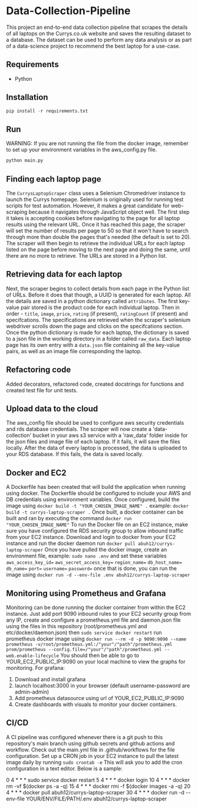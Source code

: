 # Data-Collection-Pipeline

This project an end-to-end data collection pipeline that scrapes the details of all laptops on the Currys.co.uk website and saves the resulting dataset to a database. The dataset can be used to perform any data analysis or as part of a data-science project to recommend the best laptop for a use-case.

## Requirements

* Python

## Installation

```python
pip install -r requirements.txt
```

## Run

WARNING: If you are not running the file from the docker image, remember to set up your environment variables in the aws_config.py file.

```python
python main.py
```

## Finding each laptop page

The `CurrysLaptopScraper` class uses a Selenium Chromedriver instance to launch the Currys homepage. Selenium is originally used for running test scripts for test automation. However, it makes a great candidate for web-scraping because it navigates through JavaScript object well. The first step it takes is accepting cookies before navigating to the page for all laptop results using the relevant URL. Once it has reached this page, the scraper will set the number of results per page to 50 so that it won't have to search through more than double the pages that's needed (the default is set to 20). The scraper will then begin to retrieve the individual URLs for each laptop listed on the page before moving to the next page and doing the same, until there are no more to retrieve. The URLs are stored in a Python list.

## Retrieving data for each laptop

Next, the scraper begins to collect details from each page in the Python list of URLs. Before it does that though, a UUID is generated for each laptop. All the details are saved in a python dictionary called `attributes`. The first key-value pair stored is the product code for each individual laptop. Then in order - `title`, `image`, `price`, `rating` (if present), `ratingCount` (if present) and specifcations. The specifications are retrieved when the scraper's selenium webdriver scrolls down the page and clicks on the specifcations section. Once the python dictionary is made for each laptop, the dictionary is saved to a json file in the working directory in a folder called `raw_data`. Each laptop page has its own entry with a `data.json` file containing all the key-value pairs, as well as an image file corresponding the laptop.

## Refactoring code

Added decorators, refactored code, created docstrings for functions and created test file for unit tests.

## Upload data to the cloud

The aws_config file should be used to configure aws security credentials and rds database credentials. The scraper will now create a 'data-collection' bucket in your aws s3 service with a 'raw_data' folder inside for the json files and image file of each laptop. If it fails, it will save the files locally. After the data of every laptop is processed, the data is uploaded to your RDS database. If this fails, the data is saved locally.

## Docker and EC2

A Dockerfile has been created that will build the application when running using docker. The Dockerfile should be configured to include your AWS and DB credentials using environment variables. Once configured, build the image using
`docker build -t "YOUR_CHOSEN_IMAGE_NAME" .`
example:
`docker build -t currys-laptop-scraper .`
Once built, a docker container can be built and ran by executing the command
`docker run "YOUR_CHOSEN_IMAGE_NAME"`
To run the Docker file on an EC2 instance, make sure you have configured the RDS security group to allow inbound traffic from your EC2 instance.
Download and login to docker from your EC2 instance and run the docker daemon
run `docker pull abuh12/currys-laptop-scraper`
Once you have pulled the docker image, create an environment file, example:
`sudo nano .env`
and set these variables
`aws_access_key_id=`
`aws_secret_access_key=`
`region_name=`
`db_host_name=`
`db_name=`
`port=`
`username=`
`password=`
once that is done, you can run the image using
`docker run -d --env-file .env abuh12/currys-laptop-scraper`

## Monitoring using Prometheus and Grafana

Monitoring can be done running the docker container from within the EC2 instance. Just add port 9090 inbound rules to your EC2 security group from any IP, create and configure a prometheus.yml file and daemon.json file using the files in this repository (root/prometheus.yml and etc/docker/daemon.json) then
`sudo service docker restart`
run prometheus docker image using
`docker run --rm -d -p 9090:9090 --name prometheus -v/root/prometheus.yml:/"your"/"path"/prometheus.yml prom/prometheus --config.file=/"your"/"path"/prometheus.yml --web.enable-lifecycle`
You should then be able to go to YOUR_EC2_PUBLIC_IP:9090 on your local machine to view the graphs for monitoring.
For grafana:
1. Download and install grafana
2. launch localhost:3000 in your browser (default username-password are admin-admin)
3. Add prometheus datasource using url of YOUR_EC2_PUBLIC_IP:9090
4. Create dashboards with visuals to monitor your docker containers.

## CI/CD

A CI pipeline was configured whenever there is a git push to this repository's main branch using github secrets and github actions and workflow. Check out the main.yml file in .github/workflows for the file configuration. Set up a CRON job in your EC2 instance to pull the latest image daily by running
`sudo crontab -e`
This will ask you to add the cron configuration in a text editor. Below is a sample:

0 4 * * * sudo service docker restart
5 4 * * * docker login
10 4 * * * docker rm -vf $(docker ps -a -q)
15 4 * * * docker rmi -f $(docker images -a -q)
20 4 * * * docker pull abuh12/currys-laptop-scraper
30 4 * * * docker run -d --env-file YOUR/ENV/FILE/PATH/.env abuh12/currys-laptop-scraper

